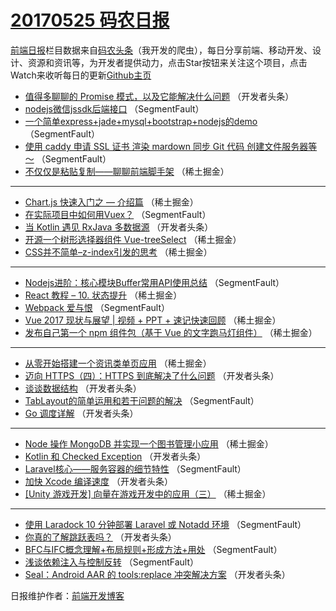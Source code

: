 # [20170525 码农日报](https://toutiao.qdkfweb.cn/date/2017/05/25)

[前端日报](https://qdkfweb.cn/c/news)栏目数据来自[码农头条](https://toutiao.qdkfweb.cn/)（我开发的爬虫），每日分享前端、移动开发、设计、资源和资讯等，为开发者提供动力，点击Star按钮来关注这个项目，点击Watch来收听每日的更新[Github主页](https://github.com/kujian/frontendDaily)
* [值得多聊聊的 Promise 模式，以及它能解决什么问题](https://toutiao.qdkfweb.cn/39202.html) （开发者头条）
* [nodejs微信jssdk后端接口](https://toutiao.qdkfweb.cn/39177.html) （SegmentFault）
* [一个简单express+jade+mysql+bootstrap+nodejs的demo](https://toutiao.qdkfweb.cn/39176.html) （SegmentFault）
* [使用 caddy 申请 SSL 证书 渲染 mardown 同步 Git 代码 创建文件服务器等～](https://toutiao.qdkfweb.cn/39184.html) （SegmentFault）
* [不仅仅是粘贴复制——聊聊前端脚手架](https://toutiao.qdkfweb.cn/39146.html) （稀土掘金）

***
* [Chart.js 快速入门之 &#8212; 介绍篇](https://toutiao.qdkfweb.cn/39138.html) （稀土掘金）
* [在实际项目中如何用Vuex？](https://toutiao.qdkfweb.cn/39179.html) （SegmentFault）
* [当 Kotlin 遇见 RxJava 多数据源](https://toutiao.qdkfweb.cn/39201.html) （开发者头条）
* [开源一个树形选择器组件 Vue-treeSelect](https://toutiao.qdkfweb.cn/39141.html) （稀土掘金）
* [CSS并不简单&#8211;z-index引发的思考](https://toutiao.qdkfweb.cn/39143.html) （稀土掘金）

***
* [Nodejs进阶：核心模块Buffer常用API使用总结](https://toutiao.qdkfweb.cn/39172.html) （SegmentFault）
* [React 教程 &#8211; 10. 状态提升](https://toutiao.qdkfweb.cn/39133.html) （稀土掘金）
* [Webpack 爱与恨](https://toutiao.qdkfweb.cn/39173.html) （SegmentFault）
* [Vue 2017 现状与展望 | 视频 + PPT + 速记快速回顾](https://toutiao.qdkfweb.cn/39134.html) （稀土掘金）
* [发布自己第一个 npm 组件包（基于 Vue 的文字跑马灯组件）](https://toutiao.qdkfweb.cn/39147.html) （稀土掘金）

***
* [从零开始搭建一个资讯类单页应用](https://toutiao.qdkfweb.cn/39148.html) （稀土掘金）
* [迈向 HTTPS（四）：HTTPS 到底解决了什么问题](https://toutiao.qdkfweb.cn/39188.html) （开发者头条）
* [谈谈数据结构](https://toutiao.qdkfweb.cn/39199.html) （开发者头条）
* [TabLayout的简单运用和若干问题的解决](https://toutiao.qdkfweb.cn/39178.html) （SegmentFault）
* [Go 调度详解](https://toutiao.qdkfweb.cn/39200.html) （开发者头条）

***
* [Node 操作 MongoDB 并实现一个图书管理小应用](https://toutiao.qdkfweb.cn/39142.html) （稀土掘金）
* [Kotlin 和 Checked Exception](https://toutiao.qdkfweb.cn/39203.html) （开发者头条）
* [Laravel核心——服务容器的细节特性](https://toutiao.qdkfweb.cn/39183.html) （SegmentFault）
* [加快 Xcode 编译速度](https://toutiao.qdkfweb.cn/39206.html) （开发者头条）
* [[Unity 游戏开发] 向量在游戏开发中的应用（三）](https://toutiao.qdkfweb.cn/39135.html) （稀土掘金）

***
* [使用 Laradock 10 分钟部署 Laravel 或 Notadd 环境](https://toutiao.qdkfweb.cn/39185.html) （SegmentFault）
* [你真的了解跳跃表吗？](https://toutiao.qdkfweb.cn/39196.html) （开发者头条）
* [BFC与IFC概念理解+布局规则+形成方法+用处](https://toutiao.qdkfweb.cn/39175.html) （SegmentFault）
* [浅谈依赖注入与控制反转](https://toutiao.qdkfweb.cn/39186.html) （SegmentFault）
* [Seal：Android AAR 的 tools:replace 冲突解决方案](https://toutiao.qdkfweb.cn/39208.html) （开发者头条）

日报维护作者：[前端开发博客](https://qdkfweb.cn/) 